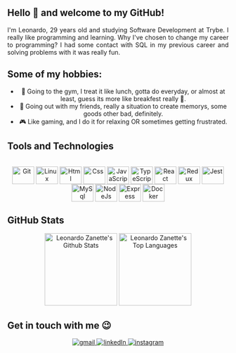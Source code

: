 ## Hello 👋 and welcome to my GitHub!

<div align="justify">
	I'm Leonardo, 29 years old and studying Software Development at Trybe. I really like programming and learning.
	Why I've chosen to change my career to programming? I had some contact with SQL in my previous career and solving problems with it was really fun.

## Some of my hobbies:

<ul align="center">
	<li>💪 Going to the gym, I treat it like lunch, gotta do everyday, or almost at least, guess its more like breakfest really 🤣.</li>
	<li>🎉 Going out with my friends, really a situation to create memorys, some goods other bad, definitely.</li>
	<li>🎮 Like gaming, and I do it for relaxing OR sometimes getting frustrated.</li>
</ul>

## Tools and Technologies

<div style="display: inline_block" align="center"><br>
  <img align="center" alt="Git" height="40" width="50" src="https://cdn.jsdelivr.net/gh/devicons/devicon/icons/git/git-original.svg"> 
  <img align="center" alt="Linux" height="40" width="50" src="https://cdn.jsdelivr.net/gh/devicons/devicon/icons/linux/linux-original.svg">
  <img align="center" alt="Html" height="40" width="50" src="https://cdn.jsdelivr.net/gh/devicons/devicon/icons/html5/html5-plain-wordmark.svg">
  <img align="center" alt="Css" height="40" width="50" src="https://cdn.jsdelivr.net/gh/devicons/devicon/icons/css3/css3-plain-wordmark.svg">
  <img align="center" alt="JavaScript" height="40" width="50" src="https://cdn.jsdelivr.net/gh/devicons/devicon/icons/javascript/javascript-original.svg">
  <img align="center" alt="TypeScript" height="40" width="50" src="https://cdn.jsdelivr.net/gh/devicons/devicon/icons/typescript/typescript-original.svg">
  <img align="center" alt="React" height="40" width="50" src="https://cdn.jsdelivr.net/gh/devicons/devicon/icons/react/react-original-wordmark.svg">
  <img align="center" alt="Redux" height="40" width="50" src="https://cdn.jsdelivr.net/gh/devicons/devicon/icons/redux/redux-original.svg">
  <img align="center" alt="Jest" height="40" width="50" src="https://cdn.jsdelivr.net/gh/devicons/devicon/icons/jest/jest-plain.svg">
  <img align="center" alt="MySql" height="40" width="50" src="https://cdn.jsdelivr.net/gh/devicons/devicon/icons/mysql/mysql-original-wordmark.svg">
  <img align="center" alt="NodeJs" height="40" width="50" src="https://cdn.jsdelivr.net/gh/devicons/devicon/icons/nodejs/nodejs-original.svg">
  <img align="center" alt="Express" height="40" width="50" src="https://cdn.jsdelivr.net/gh/devicons/devicon/icons/express/express-original.svg">
  <img align="center" alt="Docker" height="40" width="50" src="https://cdn.jsdelivr.net/gh/devicons/devicon/icons/docker/docker-plain-wordmark.svg">
</div>

## GitHub Stats
<div align="center">
  <a href="https://github.com/leozanette/github-readme-stats"><img height="165em" alt="Leonardo Zanette's Github Stats" src="https://github-readme-stats.vercel.app/api?username=leozanette&show_icons=true&count_private=true&theme=react&hide_border=true&bg_color=0D1117" /></a>
  <a href="https://github.com/leozanette/github-readme-stats"><img height="165em" alt="Leonardo Zanette's Top Languages" src="https://github-readme-stats.vercel.app/api/top-langs/?username=leozanette&langs_count=8&count_private=true&layout=compact&theme=react&hide_border=true&bg_color=0D1117"/>
	</a>
</div>
	
## Get in touch with me 😉

<div align="center">
  <a href="mailto:leonardobzanette@gmail.com" target="_blank">
    <img alt="gmail" src="https://img.shields.io/badge/-Gmail-%23333?style=for-the-badge&logo=gmail&logoColor=white" />
  </a>
  <a href="https://www.linkedin.com/in/leonardo-zanette/" target="_blank">
    <img alt="linkedIn" src="https://img.shields.io/badge/-LinkedIn-%230077B5?style=for-the-badge&logo=linkedin&logoColor=white" />
  </a>
  <a href="https://instagram.com/leonardobzanette/" target="_blank">
    <img alt="instagram" src="https://img.shields.io/badge/-Instagram-%23E4405F?style=for-the-badge&logo=instagram&logoColor=white" />
  </a>
</div>
